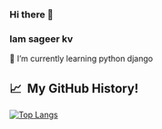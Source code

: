 ### Hi there 👋
### Iam sageer kv
   
🌱 I’m currently learning python django

<h2> 📈 &nbsp;My GitHub History!</h2>

[![Top Langs](https://github-readme-stats.vercel.app/api/top-langs/?username=sageerkv&layout=compact)](https://github.com/anuraghazra/github-readme-stats)


